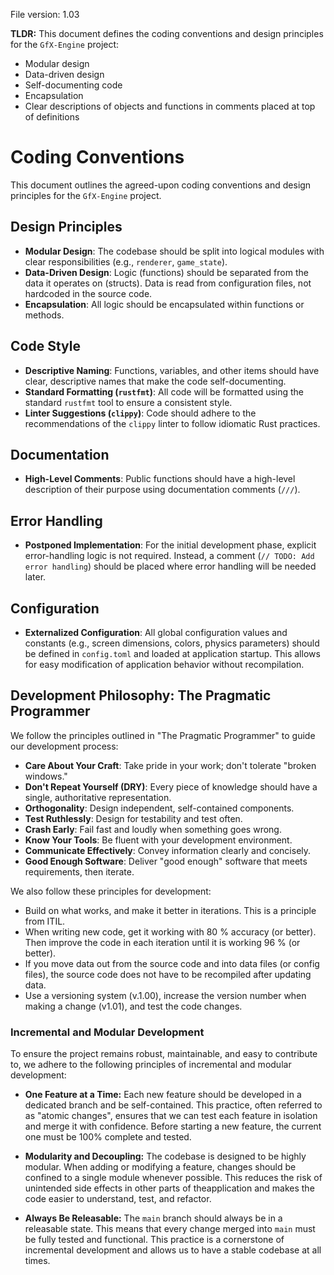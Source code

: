 File version: 1.03

**TLDR:**
This document defines the coding conventions and design principles for the `GfX-Engine` project:
* Modular design
* Data-driven design
* Self-documenting code
* Encapsulation
* Clear descriptions of objects and functions in comments placed at top of definitions

# Coding Conventions

This document outlines the agreed-upon coding conventions and design principles for the `GfX-Engine` project.

## Design Principles

- **Modular Design**: The codebase should be split into logical modules with clear responsibilities (e.g., `renderer`, `game_state`).
- **Data-Driven Design**: Logic (functions) should be separated from the data it operates on (structs). Data is read from configuration files, not hardcoded in the source code.
- **Encapsulation**: All logic should be encapsulated within functions or methods.

## Code Style

- **Descriptive Naming**: Functions, variables, and other items should have clear, descriptive names that make the code self-documenting.
- **Standard Formatting (`rustfmt`)**: All code will be formatted using the standard `rustfmt` tool to ensure a consistent style.
- **Linter Suggestions (`clippy`)**: Code should adhere to the recommendations of the `clippy` linter to follow idiomatic Rust practices.

## Documentation

- **High-Level Comments**: Public functions should have a high-level description of their purpose using documentation comments (`///`).

## Error Handling

- **Postponed Implementation**: For the initial development phase, explicit error-handling logic is not required. Instead, a comment (`// TODO: Add error handling`) should be placed where error handling will be needed later.

## Configuration

- **Externalized Configuration**: All global configuration values and constants (e.g., screen dimensions, colors, physics parameters) should be defined in `config.toml` and loaded at application startup. This allows for easy modification of application behavior without recompilation.

## Development Philosophy: The Pragmatic Programmer

We follow the principles outlined in "The Pragmatic Programmer" to guide our
development process:

- **Care About Your Craft**: Take pride in your work; don't tolerate "broken
  windows."
- **Don't Repeat Yourself (DRY)**: Every piece of knowledge should have a single, authoritative representation.
- **Orthogonality**: Design independent, self-contained components.
- **Test Ruthlessly**: Design for testability and test often.
- **Crash Early**: Fail fast and loudly when something goes wrong.
- **Know Your Tools**: Be fluent with your development environment.
- **Communicate Effectively**: Convey information clearly and concisely.
- **Good Enough Software**: Deliver "good enough" software that meets requirements, then iterate.

We also follow these principles for development:

- Build on what works, and make it better in iterations. This is a principle from ITIL.
- When writing new code, get it working with 80 % accuracy (or better). Then improve the code in each iteration until it is working 96 % (or better).
- If you move data out from the source code and into data files (or config files), the source code does not have to be recompiled after updating data.
- Use a versioning system (v.1.00), increase the version number when making a change (v1.01), and test the code changes.

### Incremental and Modular Development

To ensure the project remains robust, maintainable, and easy to contribute to, we adhere to the following principles of incremental and modular development:

*   **One Feature at a Time:** Each new feature should be developed in a dedicated branch and be self-contained. This practice, often referred to as "atomic changes", ensures that we can test each feature in isolation and merge it with confidence. Before starting a new feature, the current one must be 100% complete and tested.

*   **Modularity and Decoupling:** The codebase is designed to be highly modular. When adding or modifying a feature, changes should be confined to a single module whenever possible. This reduces the risk of unintended side effects in other parts of theapplication and makes the code easier to understand, test, and refactor.

*   **Always Be Releasable:** The `main` branch should always be in a releasable state. This means that every change merged into `main` must be fully tested and functional. This practice is a cornerstone of incremental development and allows us to have a stable codebase at all times.